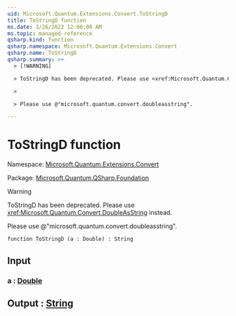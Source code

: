 ```yaml
---
uid: Microsoft.Quantum.Extensions.Convert.ToStringD
title: ToStringD function
ms.date: 3/26/2022 12:00:00 AM
ms.topic: managed-reference
qsharp.kind: function
qsharp.namespace: Microsoft.Quantum.Extensions.Convert
qsharp.name: ToStringD
qsharp.summary: >+
  > [!WARNING]

  > ToStringD has been deprecated. Please use <xref:Microsoft.Quantum.Convert.DoubleAsString> instead.

  >

  > Please use @"microsoft.quantum.convert.doubleasstring".

---
```


# ToStringD function

Namespace: [Microsoft.Quantum.Extensions.Convert](xref:Microsoft.Quantum.Extensions.Convert)

Package: [Microsoft.Quantum.QSharp.Foundation](https://nuget.org/packages/Microsoft.Quantum.QSharp.Foundation)


> [!WARNING]
> ToStringD has been deprecated. Please use <xref:Microsoft.Quantum.Convert.DoubleAsString> instead.
>
> Please use @"microsoft.quantum.convert.doubleasstring".



```qsharp
function ToStringD (a : Double) : String
```


## Input

### a : [Double](xref:microsoft.quantum.qsharp.valueliterals#double-literals)





## Output : [String](xref:microsoft.quantum.qsharp.valueliterals#string-literals)

